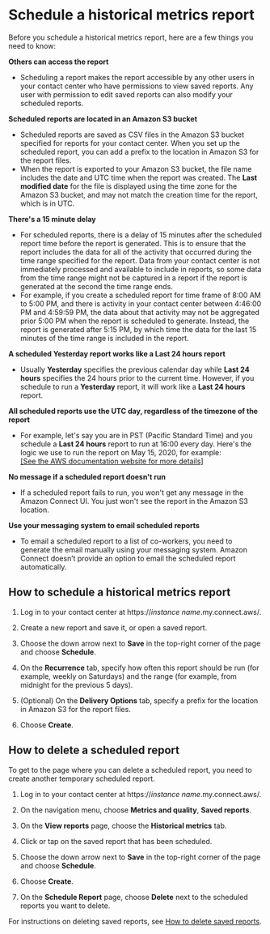 # Schedule a historical metrics report<a name="schedule-historical-metrics-report"></a>

Before you schedule a historical metrics report, here are a few things you need to know:

**Others can access the report**
+ Scheduling a report makes the report accessible by any other users in your contact center who have permissions to view saved reports\. Any user with permission to edit saved reports can also modify your scheduled reports\. 

**Scheduled reports are located in an Amazon S3 bucket**
+ Scheduled reports are saved as CSV files in the Amazon S3 bucket specified for reports for your contact center\. When you set up the scheduled report, you can add a prefix to the location in Amazon S3 for the report files\.
+ When the report is exported to your Amazon S3 bucket, the file name includes the date and UTC time when the report was created\. The **Last modified date** for the file is displayed using the time zone for the Amazon S3 bucket, and may not match the creation time for the report, which is in UTC\.

**There's a 15 minute delay**
+ For scheduled reports, there is a delay of 15 minutes after the scheduled report time before the report is generated\. This is to ensure that the report includes the data for all of the activity that occurred during the time range specified for the report\. Data from your contact center is not immediately processed and available to include in reports, so some data from the time range might not be captured in a report if the report is generated at the second the time range ends\. 
+ For example, if you create a scheduled report for time frame of 8:00 AM to 5:00 PM, and there is activity in your contact center between 4:46:00 PM and 4:59:59 PM, the data about that activity may not be aggregated prior 5:00 PM when the report is scheduled to generate\. Instead, the report is generated after 5:15 PM, by which time the data for the last 15 minutes of the time range is included in the report\.

**A scheduled Yesterday report works like a Last 24 hours report**
+ Usually **Yesterday** specifies the previous calendar day while **Last 24 hours** specifies the 24 hours prior to the current time\. However, if you schedule to run a **Yesterday** report, it will work like a **Last 24 hours** report\.

**All scheduled reports use the UTC day, regardless of the timezone of the report**
+ For example, let's say you are in PST \(Pacific Standard Time\) and you schedule a **Last 24 hours** report to run at 16:00 every day\. Here's the logic we use to run the report on May 15, 2020, for example:    
[\[See the AWS documentation website for more details\]](http://docs.aws.amazon.com/connect/latest/adminguide/schedule-historical-metrics-report.html)

**No message if a scheduled report doesn't run**
+ If a scheduled report fails to run, you won't get any message in the Amazon Connect UI\. You just won't see the report in the Amazon S3 location\. 

**Use your messaging system to email scheduled reports**
+ To email a scheduled report to a list of co\-workers, you need to generate the email manually using your messaging system\. Amazon Connect doesn’t provide an option to email the scheduled report automatically\. 

## How to schedule a historical metrics report<a name="howto-schedule-historical-metrics-report"></a>

1. Log in to your contact center at https://*instance name*\.my\.connect\.aws/\.

1. Create a new report and save it, or open a saved report\.

1. Choose the down arrow next to **Save** in the top\-right corner of the page and choose **Schedule**\.

1. On the **Recurrence** tab, specify how often this report should be run \(for example, weekly on Saturdays\) and the range \(for example, from midnight for the previous 5 days\)\.

1. \(Optional\) On the **Delivery Options** tab, specify a prefix for the location in Amazon S3 for the report files\.

1. Choose **Create**\.

## How to delete a scheduled report<a name="howto-delete-scheduled-report"></a>

To get to the page where you can delete a scheduled report, you need to create another temporary scheduled report\.

1. Log in to your contact center at https://*instance name*\.my\.connect\.aws/\.

1. On the navigation menu, choose **Metrics and quality**, **Saved reports**\. 

1. On the **View reports** page, choose the **Historical metrics** tab\.

1. Click or tap on the saved report that has been scheduled\.

1. Choose the down arrow next to **Save** in the top\-right corner of the page and choose **Schedule**\.

1. Choose **Create**\. 

1. On the **Schedule Report** page, choose **Delete** next to the scheduled reports you want to delete\. 

For instructions on deleting saved reports, see [How to delete saved reports](save-reports.md#how-to-delete-saved-reports)\.